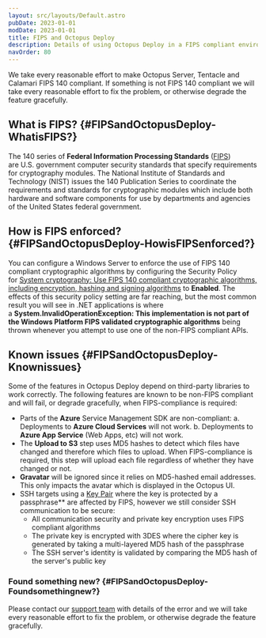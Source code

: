 ```yaml
---
layout: src/layouts/Default.astro
pubDate: 2023-01-01
modDate: 2023-01-01
title: FIPS and Octopus Deploy
description: Details of using Octopus Deploy in a FIPS compliant environment.
navOrder: 80
---
```


We take every reasonable effort to make Octopus Server, Tentacle and Calamari FIPS 140 compliant. If something is not FIPS 140 compliant we will take every reasonable effort to fix the problem, or otherwise degrade the feature gracefully.

## What is FIPS? {#FIPSandOctopusDeploy-WhatisFIPS?}

The 140 series of **Federal Information Processing Standards** ([FIPS](https://en.wikipedia.org/wiki/Federal_Information_Processing_Standard "Federal Information Processing Standard")) are U.S. government computer security standards that specify requirements for cryptography modules. The National Institute of Standards and Technology (NIST) issues the 140 Publication Series to coordinate the requirements and standards for cryptographic modules which include both hardware and software components for use by departments and agencies of the United States federal government.

## How is FIPS enforced? {#FIPSandOctopusDeploy-HowisFIPSenforced?}

You can configure a Windows Server to enforce the use of FIPS 140 compliant cryptographic algorithms by configuring the Security Policy for [System cryptography: Use FIPS 140 compliant cryptographic algorithms, including encryption, hashing and signing algorithms](https://technet.microsoft.com/en-us/library/jj852197.aspx) to **Enabled**. The effects of this security policy setting are far reaching, but the most common result you will see in .NET applications is where a **System.InvalidOperationException: This implementation is not part of the Windows Platform FIPS validated cryptographic algorithms** being thrown whenever you attempt to use one of the non-FIPS compliant APIs.

## Known issues {#FIPSandOctopusDeploy-Knownissues}

Some of the features in Octopus Deploy depend on third-party libraries to work correctly. The following features are known to be non-FIPS compliant and will fail, or degrade gracefully, when FIPS-compliance is required:

- Parts of the **Azure** Service Management SDK are non-compliant:
  a. Deployments to **Azure Cloud Services** will not work.
  b. Deployments to **Azure App Service** (Web Apps, etc) will not work.
- The **Upload to S3** step uses MD5 hashes to detect which files have changed and therefore which files to upload. When FIPS-compliance is required, this step will upload each file regardless of whether they have changed or not.
- **Gravatar** will be ignored since it relies on MD5-hashed email addresses. This only impacts the avatar which is displayed in the Octopus UI.
- SSH targets using a [Key Pair](/docs/infrastructure/accounts/ssh-key-pair) where the key is protected by a passphrase** are affected by FIPS, however we still consider SSH communication to be secure:
  - All communication security and private key encryption uses FIPS compliant algorithms
  - The private key is encrypted with 3DES where the cipher key is generated by taking a multi-layered MD5 hash of the passphrase
  - The SSH server's identity is validated by comparing the MD5 hash of the server's public key

### Found something new? {#FIPSandOctopusDeploy-Foundsomethingnew?}

Please contact our [support team](https://octopus.com/support) with details of the error and we will take every reasonable effort to fix the problem, or otherwise degrade the feature gracefully.
